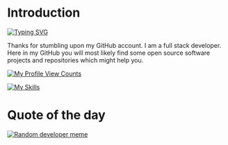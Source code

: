 # Introduction 
[![Typing SVG](https://readme-typing-svg.herokuapp.com?font=Montserrat&size=50&pause=1000&vCenter=true&random=false&width=435&height=100&lines=Hello+There!;Nice+to+meet+you)](https://git.io/typing-svg)


Thanks for stumbling upon my GitHub account. I am a full stack developer. Here in my GitHub you will most likely find some open source software projects and repositories which might help you.

[![My Profile View Counts](https://komarev.com/ghpvc/?username=blazeinferno64&label=Profile%20Views%20&color=dc149c&style=plastic)](https://github.com/blazeinferno64)

<!-- https://komarev.com/ghpvc/?username=blazeinferno64&label=PROFILE+VIEW+COUNT&style=for-the-badge&color=e91e63 -->

[![My Skills](https://skillicons.dev/icons?i=html,css,js,python,c,cpp)](https://github.com/blazeinferno64)

# Quote of the day

[![Random developer meme](https://i.chzbgr.com/full/9340632832/hADF9F8FC/your-code-for-the-74th-time-and-you-finally-get-a-different-error-i-see-this-as-an-absolute-win)](https://github.com/blazeinferno64)
